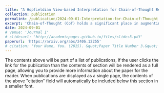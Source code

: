 ```yaml
---
title: "A Hopfieldian View-based Interpretation for Chain-of-Thought Reasoning"
collection: publication
permalink: /publication/2024-09-01-Interpretation-for-Chain-of-Thought
excerpt: 'Chain-of-Thought (CoT) holds a significant place in augmenting the reasoning performance for large language models (LLMs). While some studies focus on improving CoT accuracy through methods like retrieval enhancement, yet a rigorous explanation for why CoT achieves such success remains unclear. In this paper, we analyze CoT methods under two different settings by asking the following questions: (1) For zero-shot CoT, why does prompting the model with "let's think step by step" significantly impact its outputs? (2) For few-shot CoT, why does providing examples before questioning the model could substantially improve its reasoning ability? To answer these questions, we conduct a top-down explainable analysis from the Hopfieldian view and propose a Read-and-Control approach for controlling the accuracy of CoT. Through extensive experiments on seven datasets for three different tasks, we demonstrate that our framework can decipher the inner workings of CoT, provide reasoning error localization, and control to come up with the correct reasoning path.'
date: 2024-09-01
# venue: 'Journal 1'
# slidesurl: 'http://academicpages.github.io/files/slides3.pdf'
paperurl: 'https://arxiv.org/abs/2406.12255'
# citation: 'Your Name, You. (2015). &quot;Paper Title Number 3.&quot; <i>Journal 1</i>. 1(3).'
---
```


The contents above will be part of a list of publications, if the user clicks the link for the publication than the contents of section will be rendered as a full page, allowing you to provide more information about the paper for the reader. When publications are displayed as a single page, the contents of the above "citation" field will automatically be included below this section in a smaller font.